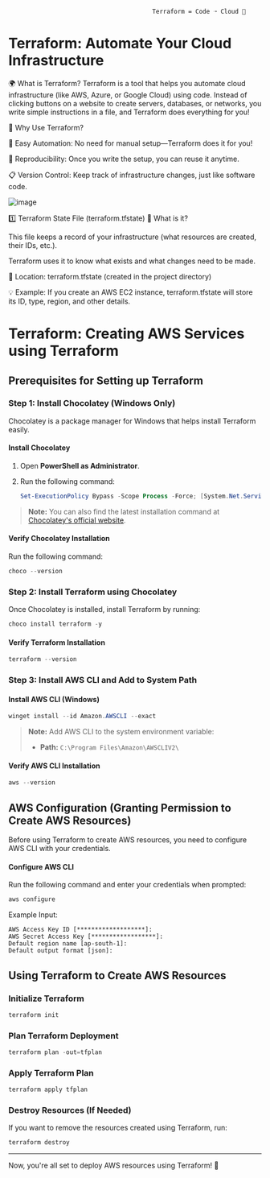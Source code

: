 
                                            Terraform = Code ➝ Cloud 🌉
# Terraform: Automate Your Cloud Infrastructure

🌍 What is Terraform?
Terraform is a tool that helps you automate cloud infrastructure (like AWS, Azure, or Google Cloud) using code. Instead of clicking buttons on a website to create servers, databases, or networks, you write simple instructions in a file, and Terraform does everything for you!

📌 Why Use Terraform?

🚀 Easy Automation: No need for manual setup—Terraform does it for you!

🔄 Reproducibility: Once you write the setup, you can reuse it anytime.

📋 Version Control: Keep track of infrastructure changes, just like software code.

![image](https://github.com/user-attachments/assets/da70983e-54cf-46c8-94ff-bc2a8d28c5d6)

1️⃣ Terraform State File (terraform.tfstate)
📌 What is it?

This file keeps a record of your infrastructure (what resources are created, their IDs, etc.).

Terraform uses it to know what exists and what changes need to be made.

📂 Location: terraform.tfstate (created in the project directory)

💡 Example:
If you create an AWS EC2 instance, terraform.tfstate will store its ID, type, region, and other details.

# Terraform: Creating AWS Services using Terraform

## Prerequisites for Setting up Terraform

### Step 1: Install Chocolatey (Windows Only)

Chocolatey is a package manager for Windows that helps install Terraform easily.

#### Install Chocolatey

1. Open **PowerShell as Administrator**.
2. Run the following command:

   ```powershell
   Set-ExecutionPolicy Bypass -Scope Process -Force; [System.Net.ServicePointManager]::SecurityProtocol = [System.Net.ServicePointManager]::SecurityProtocol -bor 3072; iex ((New-Object System.Net.WebClient).DownloadString('https://community.chocolatey.org/install.ps1'))
   ```

> **Note:** You can also find the latest installation command at [Chocolatey's official website](https://chocolatey.org/install).

#### Verify Chocolatey Installation

Run the following command:

```powershell
choco --version
```

### Step 2: Install Terraform using Chocolatey

Once Chocolatey is installed, install Terraform by running:

```powershell
choco install terraform -y
```

#### Verify Terraform Installation

```powershell
terraform --version
```

### Step 3: Install AWS CLI and Add to System Path

#### Install AWS CLI (Windows)

```powershell
winget install --id Amazon.AWSCLI --exact
```

> **Note:** Add AWS CLI to the system environment variable:
> - **Path:** `C:\Program Files\Amazon\AWSCLIV2\`

#### Verify AWS CLI Installation

```powershell
aws --version
```

## AWS Configuration (Granting Permission to Create AWS Resources)

Before using Terraform to create AWS resources, you need to configure AWS CLI with your credentials.

#### Configure AWS CLI

Run the following command and enter your credentials when prompted:

```powershell
aws configure
```

Example Input:
```
AWS Access Key ID [*******************]:
AWS Secret Access Key [******************]:
Default region name [ap-south-1]:
Default output format [json]:
```

## Using Terraform to Create AWS Resources

### Initialize Terraform

```powershell
terraform init
```

### Plan Terraform Deployment

```powershell
terraform plan -out=tfplan
```

### Apply Terraform Plan

```powershell
terraform apply tfplan
```

### Destroy Resources (If Needed)

If you want to remove the resources created using Terraform, run:

```powershell
terraform destroy
```

---
Now, you're all set to deploy AWS resources using Terraform! 🚀

